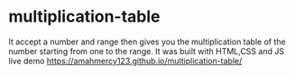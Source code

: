 # multiplication-table
It accept a number and range then gives you the multiplication table of the number starting from one to the range.
It was built with HTML,CSS and JS
live demo https://amahmercy123.github.io/multiplication-table/
